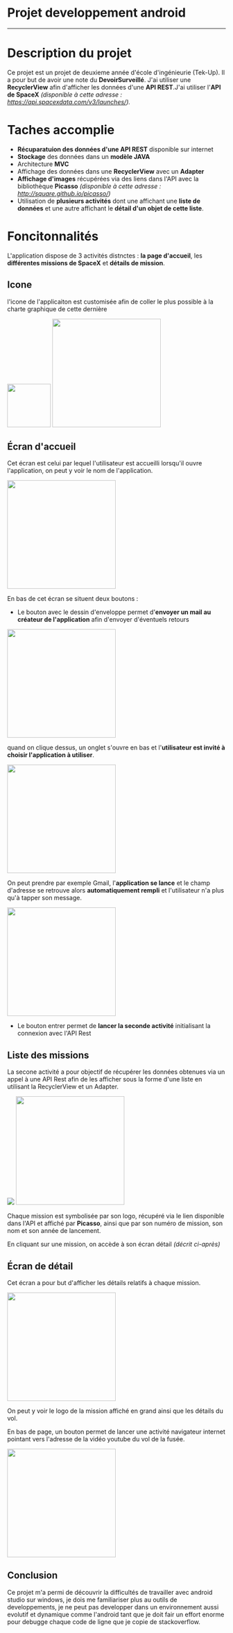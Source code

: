 # Projet developpement android
---

# Description du projet

Ce projet est un projet de deuxieme année d'école d'ingénieurie (Tek-Up). Il a pour but de avoir une note du **DevoirSurveillé**. J'ai utiliser une **RecyclerView** afin d'afficher les données d'une **API REST**.J'ai utiliser l'**API de SpaceX** *(disponible à cette adresse : https://api.spacexdata.com/v3/launches/).* 


# Taches accomplie
- **Récuparatuion des données d'une API REST** disponible sur internet
- **Stockage** des données dans un **modèle JAVA**
- Architecture **MVC**
- Affichage des données dans une **RecyclerView** avec un **Adapter**
- **Affichage d'images** récupérées via des liens dans l'API avec la bibliothèque **Picasso** *(disponible à cette adresse : http://square.github.io/picasso/)*
- Utilisation de **plusieurs activités** dont une affichant une **liste de données** et une autre affichant le **détail d'un objet de cette liste**.

# Foncitonnalités

L'application dispose de 3 activités distnctes : **la page d'accueil**, les **différentes missions de SpaceX** et **détails de mission**. 

## Icone

l'icone de l'applicaiton est customisée afin de coller le plus possible à la charte graphique de cette dernière

<img src="https://github.com/Fouedrk/ProjetAndroid1.0/blob/master/pictures_markdown/Icone.PNG" width="100"/>

<img src="https://github.com/Fouedrk/ProjetAndroid1.0/blob/master/pictures_markdown/Icone1.PNG" width="250"/>

## Écran d'accueil

Cet écran est celui par lequel l'utilisateur est accueilli lorsqu'il ouvre l'application, on peut y voir le nom de l'application. 


<img src="https://github.com/Fouedrk/ProjetAndroid1.0/blob/master/pictures_markdown/Acceuil.PNG" width="250"/>

En bas de cet écran se situent deux boutons :
- Le bouton avec le dessin d'enveloppe permet d'**envoyer un mail au créateur de l'application** afin d'envoyer d'éventuels retours

<img src="https://github.com/Fouedrk/ProjetAndroid1.0/blob/master/pictures_markdown/Mail1.PNG" width="250"/>

quand on clique dessus, un onglet s'ouvre en bas et l'**utilisateur est invité à choisir l'application à utiliser**. 

<img src="https://github.com/Fouedrk/ProjetAndroid1.0/blob/master/pictures_markdown/Mail2.PNG" width="250"/>

On peut prendre par exemple Gmail, l'**application se lance** et le champ d'adresse se retrouve alors **automatiquement rempli** et l'utilisateur n'a plus qu'à tapper son message. 

<img src="https://github.com/Fouedrk/ProjetAndroid1.0/blob/master/pictures_markdown/Mail3.PNG" width="250"/>

- Le bouton entrer permet de **lancer la seconde activité** initialisant la connexion avec l'API Rest

## Liste des missions

La secone activité a pour objectif de récupérer les données obtenues via un appel à une API Rest afin de les afficher sous la forme d'une liste en utilisant la RecyclerView et un Adapter.

<img src="https://github.com/Fouedrk/ProjetAndroid1.0/blob/master/pictures_markdown/Liste1.PNG"/> 

<img src="https://github.com/Fouedrk/ProjetAndroid1.0/blob/master/pictures_markdown/Liste2.PNG" width="250"/>

Chaque mission est symbolisée par son logo, récupéré via le lien disponible dans l'API et affiché par **Picasso**, ainsi que par son numéro de mission, son nom et son année de lancement. 

En cliquant sur une mission, on accède à son écran détail *(décrit ci-après)*

## Écran de détail

Cet écran a pour but d'afficher les détails relatifs à chaque mission.

<img src="https://github.com/Fouedrk/ProjetAndroid1.0/blob/master/pictures_markdown/Details.PNG" width="250"/>

On peut y voir le logo de la mission affiché en grand ainsi que les détails du vol. 

En bas de page, un bouton permet de lancer une activité navigateur internet pointant vers l'adresse de la vidéo youtube du vol de la fusée. 

<img src="https://github.com/Fouedrk/ProjetAndroid1.0/blob/master/pictures_markdown/Youtube.PNG" width="250"/>

## Conclusion

Ce projet m'a permi de découvrir la difficultés de travailler avec android studio sur windows, je dois me familiariser plus au outils de developpements, je ne peut pas developper dans un environnement aussi evolutif et dynamique comme l'android tant que je doit fair un effort enorme pour debugge chaque code de ligne que je copie de stackoverflow.


